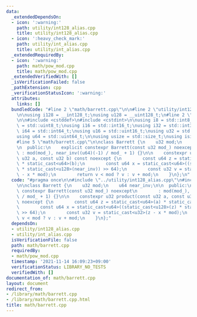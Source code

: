 ```yaml
---
data:
  _extendedDependsOn:
  - icon: ':warning:'
    path: utility/int128_alias.cpp
    title: utility/int128_alias.cpp
  - icon: ':heavy_check_mark:'
    path: utility/int_alias.cpp
    title: utility/int_alias.cpp
  _extendedRequiredBy:
  - icon: ':warning:'
    path: math/pow_mod.cpp
    title: math/pow_mod.cpp
  _extendedVerifiedWith: []
  _isVerificationFailed: false
  _pathExtension: cpp
  _verificationStatusIcon: ':warning:'
  attributes:
    links: []
  bundledCode: "#line 2 \"math/barrett.cpp\"\n\n#line 2 \"utility/int128_alias.cpp\"\
    \n\nusing i128 = __int128_t;\nusing u128 = __uint128_t;\n#line 2 \"utility/int_alias.cpp\"\
    \n\n#include <cstddef>\n#include <cstdint>\n\nusing i8 = std::int8_t;\nusing u8\
    \ = std::uint8_t;\nusing i16 = std::int16_t;\nusing i32 = std::int32_t;\nusing\
    \ i64 = std::int64_t;\nusing u16 = std::uint16_t;\nusing u32 = std::uint32_t;\n\
    using u64 = std::uint64_t;\n\nusing usize = std::size_t;\nusing isize = std::ptrdiff_t;\n\
    #line 5 \"math/barrett.cpp\"\n\nclass Barrett {\n    u32 mod;\n    u64 near_inv;\n\
    \n  public:\n    explicit constexpr Barrett(const u32 mod_) noexcept\n       \
    \ : mod(mod_), near_inv((u64)(-1) / mod_ + 1) {}\n\n    constexpr u32 product(const\
    \ u32 a, const u32 b) const noexcept {\n        const u64 z = static_cast<u64>(a)\
    \ * static_cast<u64>(b);\n        const u64 x = static_cast<u64>((static_cast<u128>(z)\
    \ * static_cast<u128>(near_inv)) >> 64);\n        const u32 v = static_cast<u32>(z\
    \ - x * mod);\n        return v < mod ? v : v + mod;\n    }\n};\n"
  code: "#pragma once\n\n#include \"../utility/int128_alias.cpp\"\n#include \"../utility/int_alias.cpp\"\
    \n\nclass Barrett {\n    u32 mod;\n    u64 near_inv;\n\n  public:\n    explicit\
    \ constexpr Barrett(const u32 mod_) noexcept\n        : mod(mod_), near_inv((u64)(-1)\
    \ / mod_ + 1) {}\n\n    constexpr u32 product(const u32 a, const u32 b) const\
    \ noexcept {\n        const u64 z = static_cast<u64>(a) * static_cast<u64>(b);\n\
    \        const u64 x = static_cast<u64>((static_cast<u128>(z) * static_cast<u128>(near_inv))\
    \ >> 64);\n        const u32 v = static_cast<u32>(z - x * mod);\n        return\
    \ v < mod ? v : v + mod;\n    }\n};"
  dependsOn:
  - utility/int128_alias.cpp
  - utility/int_alias.cpp
  isVerificationFile: false
  path: math/barrett.cpp
  requiredBy:
  - math/pow_mod.cpp
  timestamp: '2021-11-14 16:09:23+09:00'
  verificationStatus: LIBRARY_NO_TESTS
  verifiedWith: []
documentation_of: math/barrett.cpp
layout: document
redirect_from:
- /library/math/barrett.cpp
- /library/math/barrett.cpp.html
title: math/barrett.cpp
---
```


